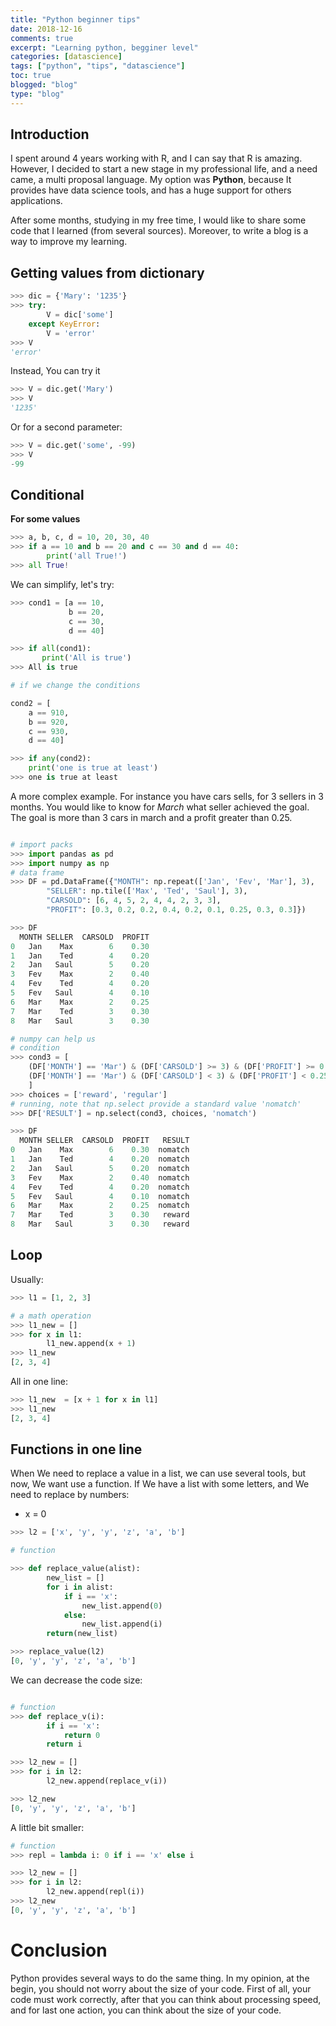 ```yaml
---
title: "Python beginner tips"
date: 2018-12-16
comments: true
excerpt: "Learning python, begginer level"
categories: [datascience]
tags: ["python", "tips", "datascience"]
toc: true
blogged: "blog"
type: "blog"
---
```


## Introduction

I spent around 4 years working with R, and I can say that R is
amazing. However, I decided to start a new stage in my professional
life, and a need came, a multi proposal language. My option was
**Python**, because It provides have data science tools, and has a huge support
for others applications. 

After some months, studying in my free time, I would like to share some
code that I learned (from several sources). Moreover, to write a blog is
a way to improve my learning. 

## Getting values from dictionary
 
```python
>>> dic = {'Mary': '1235'}
>>> try:
        V = dic['some']
    except KeyError:
        V = 'error'
>>> V
'error'
```

Instead, You can try it

```python
>>> V = dic.get('Mary')
>>> V
'1235'
```

Or for a second parameter:

```python
>>> V = dic.get('some', -99)
>>> V
-99
```

## Conditional


**For some values**

```python
>>> a, b, c, d = 10, 20, 30, 40
>>> if a == 10 and b == 20 and c == 30 and d == 40:
        print('all True!')
>>> all True!

```

We can simplify, let's try:

```python
>>> cond1 = [a == 10,
             b == 20,
             c == 30,
             d == 40]

>>> if all(cond1):
       print('All is true')
>>> All is true

# if we change the conditions

cond2 = [
    a == 910,
    b == 920,
    c == 930,
    d == 40]

>>> if any(cond2):
    print('one is true at least')
>>> one is true at least

```

A more complex example. For instance you have cars sells, for 3 sellers
in 3 months. You would like to know for *March* what seller achieved the
goal. The goal is more than 3 cars in march and a profit greater than
0.25.

```python

# import packs
>>> import pandas as pd
>>> import numpy as np
# data frame
>>> DF = pd.DataFrame({"MONTH": np.repeat(['Jan', 'Fev', 'Mar'], 3),
        "SELLER": np.tile(['Max', 'Ted', 'Saul'], 3),
        "CARSOLD": [6, 4, 5, 2, 4, 4, 2, 3, 3],
        "PROFIT": [0.3, 0.2, 0.2, 0.4, 0.2, 0.1, 0.25, 0.3, 0.3]})

>>> DF
  MONTH SELLER  CARSOLD  PROFIT
0   Jan    Max        6    0.30
1   Jan    Ted        4    0.20
2   Jan   Saul        5    0.20
3   Fev    Max        2    0.40
4   Fev    Ted        4    0.20
5   Fev   Saul        4    0.10
6   Mar    Max        2    0.25
7   Mar    Ted        3    0.30
8   Mar   Saul        3    0.30

# numpy can help us 
# condition
>>> cond3 = [
    (DF['MONTH'] == 'Mar') & (DF['CARSOLD'] >= 3) & (DF['PROFIT'] >= 0.25),
    (DF['MONTH'] == 'Mar') & (DF['CARSOLD'] < 3) & (DF['PROFIT'] < 0.25)
    ]
>>> choices = ['reward', 'regular']
# running, note that np.select provide a standard value 'nomatch' 
>>> DF['RESULT'] = np.select(cond3, choices, 'nomatch')

>>> DF
  MONTH SELLER  CARSOLD  PROFIT   RESULT
0   Jan    Max        6    0.30  nomatch
1   Jan    Ted        4    0.20  nomatch
2   Jan   Saul        5    0.20  nomatch
3   Fev    Max        2    0.40  nomatch
4   Fev    Ted        4    0.20  nomatch
5   Fev   Saul        4    0.10  nomatch
6   Mar    Max        2    0.25  nomatch
7   Mar    Ted        3    0.30   reward
8   Mar   Saul        3    0.30   reward

```

## Loop

Usually:

```python
>>> l1 = [1, 2, 3]

# a math operation
>>> l1_new = []
>>> for x in l1:
        l1_new.append(x + 1)
>>> l1_new
[2, 3, 4]
```

All in one line:

```python
>>> l1_new  = [x + 1 for x in l1]
>>> l1_new
[2, 3, 4]
```

## Functions in one line

When We need to replace a value in a list, we can use several tools, but
now, We want use a function. If We have a list with some letters, and We
need to replace by numbers:

- x = 0

```python
>>> l2 = ['x', 'y', 'y', 'z', 'a', 'b']

# function

>>> def replace_value(alist):
        new_list = []
        for i in alist:
            if i == 'x':
                new_list.append(0)
            else:
                new_list.append(i)
        return(new_list)

>>> replace_value(l2)
[0, 'y', 'y', 'z', 'a', 'b']

```

We can decrease the code size:

```python

# function
>>> def replace_v(i):
        if i == 'x':
            return 0
        return i

>>> l2_new = []
>>> for i in l2:
        l2_new.append(replace_v(i))

>>> l2_new
[0, 'y', 'y', 'z', 'a', 'b']
```

A little bit smaller:

```python
# function
>>> repl = lambda i: 0 if i == 'x' else i

>>> l2_new = []
>>> for i in l2:
        l2_new.append(repl(i))
>>> l2_new
[0, 'y', 'y', 'z', 'a', 'b']
```

# Conclusion

Python provides several ways to do the same thing. In my opinion, at the begin, you should not worry about
the size of your code. First of all, your code must work correctly,
after that you can think about processing speed, and for last one
action, you can think about the size of your code. 


